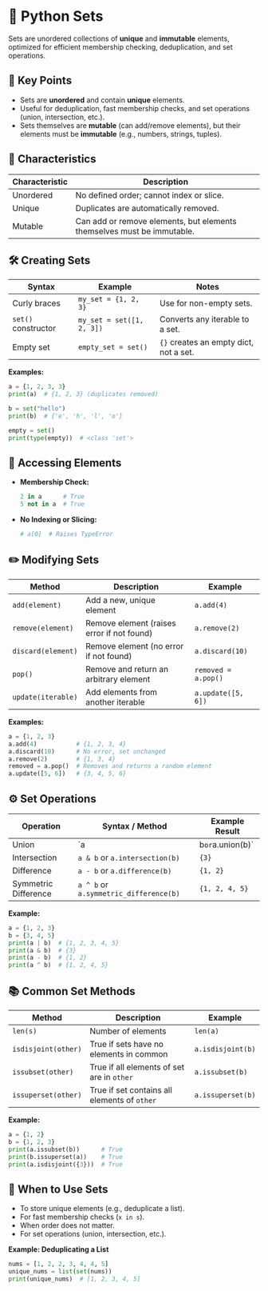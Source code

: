 # 🧩 Python Sets

Sets are unordered collections of **unique** and **immutable** elements, optimized for efficient membership checking, deduplication, and set operations.

## 🔑 Key Points

- Sets are **unordered** and contain **unique** elements.
- Useful for deduplication, fast membership checks, and set operations (union, intersection, etc.).
- Sets themselves are **mutable** (can add/remove elements), but their elements must be **immutable** (e.g., numbers, strings, tuples).

## 📝 Characteristics

| Characteristic | Description                                                        |
|---------------|--------------------------------------------------------------------|
| Unordered     | No defined order; cannot index or slice.                           |
| Unique        | Duplicates are automatically removed.                              |
| Mutable       | Can add or remove elements, but elements themselves must be immutable. |

## 🛠️ Creating Sets

| Syntax              | Example                    | Notes                                           |
|---------------------|---------------------------|-------------------------------------------------|
| Curly braces        | `my_set = {1, 2, 3}`      | Use for non-empty sets.                         |
| `set()` constructor | `my_set = set([1, 2, 3])` | Converts any iterable to a set.                 |
| Empty set           | `empty_set = set()`        | `{}` creates an empty dict, not a set.          |

**Examples:**
```python
a = {1, 2, 3, 3}
print(a)  # {1, 2, 3} (duplicates removed)

b = set("hello")
print(b)  # {'e', 'h', 'l', 'o'}

empty = set()
print(type(empty))  # <class 'set'>
```

## 🔎 Accessing Elements

- **Membership Check:**
  ```python
  2 in a      # True
  5 not in a  # True
  ```
- **No Indexing or Slicing:**
  ```python
  # a[0]  # Raises TypeError
  ```

## ✏️ Modifying Sets

| Method                | Description                                      | Example                                 |
|-----------------------|--------------------------------------------------|-----------------------------------------|
| `add(element)`        | Add a new, unique element                        | `a.add(4)`                              |
| `remove(element)`     | Remove element (raises error if not found)       | `a.remove(2)`                           |
| `discard(element)`    | Remove element (no error if not found)           | `a.discard(10)`                         |
| `pop()`               | Remove and return an arbitrary element           | `removed = a.pop()`                     |
| `update(iterable)`    | Add elements from another iterable               | `a.update([5, 6])`                      |

**Examples:**
```python
a = {1, 2, 3}
a.add(4)           # {1, 2, 3, 4}
a.discard(10)      # No error, set unchanged
a.remove(2)        # {1, 3, 4}
removed = a.pop()  # Removes and returns a random element
a.update([5, 6])   # {3, 4, 5, 6}
```

## ⚙️ Set Operations

| Operation            | Syntax / Method                      | Example Result         |
|----------------------|--------------------------------------|-----------------------|
| Union                | `a | b` or `a.union(b)`              | `{1, 2, 3, 4, 5}`     |
| Intersection         | `a & b` or `a.intersection(b)`       | `{3}`                 |
| Difference           | `a - b` or `a.difference(b)`         | `{1, 2}`              |
| Symmetric Difference | `a ^ b` or `a.symmetric_difference(b)` | `{1, 2, 4, 5}`     |

**Example:**
```python
a = {1, 2, 3}
b = {3, 4, 5}
print(a | b)  # {1, 2, 3, 4, 5}
print(a & b)  # {3}
print(a - b)  # {1, 2}
print(a ^ b)  # {1, 2, 4, 5}
```

## 📚 Common Set Methods

| Method                  | Description                                               | Example                    |
|-------------------------|-----------------------------------------------------------|----------------------------|
| `len(s)`                | Number of elements                                        | `len(a)`                   |
| `isdisjoint(other)`     | True if sets have no elements in common                   | `a.isdisjoint(b)`          |
| `issubset(other)`       | True if all elements of set are in `other`                | `a.issubset(b)`            |
| `issuperset(other)`     | True if set contains all elements of `other`              | `a.issuperset(b)`          |

**Example:**
```python
a = {1, 2}
b = {1, 2, 3}
print(a.issubset(b))      # True
print(b.issuperset(a))    # True
print(a.isdisjoint({3}))  # True
```

## 🚀 When to Use Sets

- To store unique elements (e.g., deduplicate a list).
- For fast membership checks (`x in s`).
- When order does not matter.
- For set operations (union, intersection, etc.).

**Example: Deduplicating a List**
```python
nums = [1, 2, 2, 3, 4, 4, 5]
unique_nums = list(set(nums))
print(unique_nums)  # [1, 2, 3, 4, 5]
```

